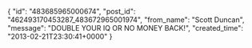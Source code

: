  {
   "id": "483685965000674",
   "post_id": "462493170453287_483672965001974",
   "from_name": "Scott Duncan",
   "message": "DOUBLE YOUR IQ OR NO MONEY BACK!",
   "created_time": "2013-02-21T23:30:41+0000"
 }
